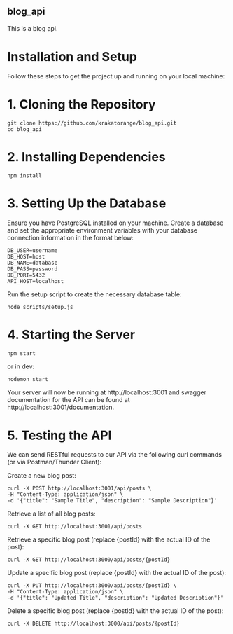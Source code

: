 ## blog_api

This is a blog api.

# Installation and Setup

Follow these steps to get the project up and running on your local machine:

# 1. Cloning the Repository

```
git clone https://github.com/krakatorange/blog_api.git
cd blog_api
```

# 2. Installing Dependencies

```
npm install
```

# 3. Setting Up the Database

Ensure you have PostgreSQL installed on your machine. Create a database and set the appropriate environment variables with your database connection information in the format below:

```
DB_USER=username
DB_HOST=host
DB_NAME=database
DB_PASS=password
DB_PORT=5432
API_HOST=localhost
```

Run the setup script to create the necessary database table:

```
node scripts/setup.js
```

# 4. Starting the Server

```
npm start
```

or in dev:

```
nodemon start
```

Your server will now be running at http://localhost:3001 and swagger documentation for the API can be found at http://localhost:3001/documentation.

# 5. Testing the API

We can send RESTful requests to our API via the following curl commands (or via Postman/Thunder Client):

Create a new blog post:

```
curl -X POST http://localhost:3001/api/posts \
-H "Content-Type: application/json" \
-d '{"title": "Sample Title", "description": "Sample Description"}'
```

Retrieve a list of all blog posts:

```
curl -X GET http://localhost:3001/api/posts
```

Retrieve a specific blog post (replace {postId} with the actual ID of the post):

```
curl -X GET http://localhost:3000/api/posts/{postId}
```

Update a specific blog post (replace {postId} with the actual ID of the post):

```
curl -X PUT http://localhost:3000/api/posts/{postId} \
-H "Content-Type: application/json" \
-d '{"title": "Updated Title", "description": "Updated Description"}'
```

Delete a specific blog post (replace {postId} with the actual ID of the post):

```
curl -X DELETE http://localhost:3000/api/posts/{postId}
```